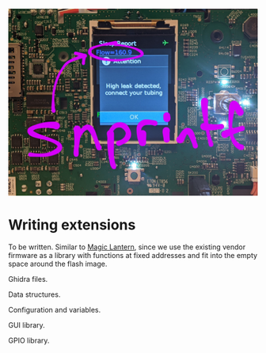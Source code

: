 ![`sprintf` on the screen](/images/sprintf.jpg)

# Writing extensions

To be written.  Similar to [Magic Lantern](https://magiclantern.fm), since we use the
existing vendor firmware as a library with functions at fixed addresses and fit into
the empty space around the flash image.

Ghidra files.

Data structures.

Configuration and variables.

GUI library.

GPIO library.

